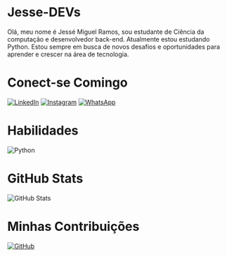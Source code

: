 # Jesse-DEVs
Olá, meu nome é Jessé Miguel Ramos, sou estudante de Ciência da computação e desenvolvedor back-end.
Atualmente estou estudando Python. Estou sempre em busca de novos desafios e oportunidades para aprender e crescer na área de tecnologia.
# Conect-se Comingo
[![LinkedIn](https://img.shields.io/badge/LinkedIn-000?style=for-the-badge&logo=linkedin&logoColor=white)](https://www.linkedin.com/in/jess%C3%A9-miguel-ramos-275a75242/)
[![Instagram](https://img.shields.io/badge/Instagram-000?style=for-the-badge&logo=instagram&logoColor=white)](https://www.instagram.com/jmiiguel__/)
[![WhatsApp](https://img.shields.io/badge/WhatsApp-000?style=for-the-badge&logo=whatsapp&logoColor=white)](https://api.whatsapp.com/send?phone=5516997060633&text=Ol%C3%A1%20Jesse!%20)
# Habilidades 
![Python](https://img.shields.io/badge/python-000?style=for-the-badge&logo=python&logoColor=white)
# GitHub Stats
![GitHub Stats](https://github-readme-stats.vercel.app/api?username=Jesse-DEVS&theme=transparent&bg_color=000&border_color=FFF&show_icons=true&icon_color=FFF&title_color=FFFF&text_color=FFF)
# Minhas Contribuições 
[![GitHub](https://img.shields.io/badge/GitHub-100000?style=for-the-badge&logo=github&logoColor=white)](https://github.com/Jesse-DEVs)
